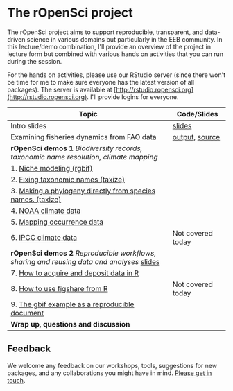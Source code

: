
# The rOpenSci project

The rOpenSci project aims to support reproducible, transparent, and data-driven science in various domains but particularly in the EEB community. In this lecture/demo combination, I'll provide an overview of the project in lecture form but combined with various hands on activities that you can run during the session.

For the hands on activities, please use our RStudio server (since there won't be time for me to make sure everyone has the latest version of all packages).  The server is available at [http://rstudio.ropensci.org](http://rstudio.ropensci.org). I'll provide logins for everyone. 


| Topic | Code/Slides |
|---------------|-------|
| Intro slides | [slides](http://karthik.github.io/useR2014/) |
| Examining fisheries dynamics from FAO data | [output](01-rfisheries.md), [source](01-rfisheries.Rmd) |
|**rOpenSci demos 1** *Biodiversity records, taxonomic name resolution, climate mapping*  |   |
| 1. [Niche modeling (rgbif)](https://github.com/NCEAS/training/blob/master/2014-oss/day-04/ropensci/02-biodiversity-climate/rgbif_usecase1.md) | |
| 2. [Fixing taxonomic names (taxize)](https://github.com/NCEAS/training/blob/master/2014-oss/day-04/ropensci/02-biodiversity-climate/taxize_usecase1.md) | |
| 3. [Making a phylogeny directly from species names. (taxize)](https://github.com/NCEAS/training/blob/master/2014-oss/day-04/ropensci/02-biodiversity-climate/taxize_usecase2.md) | |
| 4. [NOAA climate data](https://github.com/NCEAS/training/blob/master/2014-oss/day-04/ropensci/02-biodiversity-climate/noaa_seaice.md) | |
| 5. [Mapping occurrence data](https://github.com/NCEAS/training/blob/master/2014-oss/day-04/ropensci/02-biodiversity-climate/ant_map.md#antweb--mapping-ant-occurrence-data) | |
| 6.  [IPCC climate data](https://github.com/NCEAS/training/blob/master/2014-oss/day-04/ropensci/02-biodiversity-climate/world-bank-climate.md#introduction-to-rwbclimate) | Not covered today |
|**rOpenSci demos 2** *Reproducible workflows, sharing and reusing data and analyses*  [slides](http://ropensci.github.io//workshop-stanford-2014-06/03-reproducible-workflows/slides/index.html) |   |
| 7. [How to acquire and deposit data in R](https://github.com/NCEAS/training/blob/master/2014-oss/day-04/ropensci/03-reproducible-workflows/eml.md#a-complete-example-of-downloading-documenting-and-depositing-data) | |
| 8. [How to use figshare from R](https://github.com/NCEAS/training/blob/master/2014-oss/day-04/ropensci/03-reproducible-workflows/figshare.md) | Not covered today |
| 9. [The gbif example as a reproducible document](https://raw.githubusercontent.com/NCEAS/training/master/2014-oss/day-04/ropensci/03-reproducible-workflows/rgbif.Rmd) | |
|**Wrap up, questions and discussion**  |   |

## Feedback

We welcome any feedback on our workshops, tools, suggestions for new packages, and any collaborations you might have in mind. [Please get in touch](http://ropensci.org/contact.html).